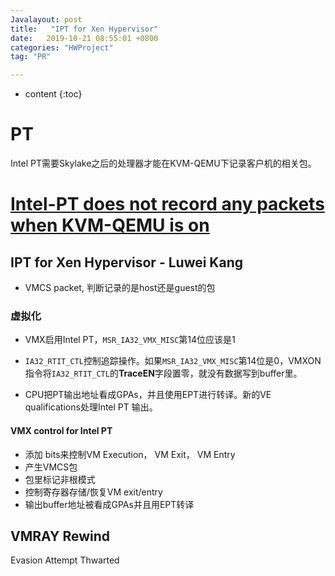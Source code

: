 ```yaml
---
Javalayout: post
title:   "IPT for Xen Hypervisor"
date:   2019-10-21 08:55:01 +0800
categories: "HWProject"
tag: "PR"

---
```


* content
{:toc}




# PT

Intel PT需要Skylake之后的处理器才能在KVM-QEMU下记录客户机的相关包。

# [Intel-PT does not record any packets when KVM-QEMU is on](https://stackoverflow.com/questions/44982315/intel-pt-does-not-record-any-packets-when-kvm-qemu-is-on)

## IPT for Xen Hypervisor - Luwei Kang

* VMCS packet, 判断记录的是host还是guest的包



### 虚拟化

* VMX启用Intel PT，`MSR_IA32_VMX_MISC`第14位应该是1
* `IA32_RTIT_CTL`控制追踪操作。如果`MSR_IA32_VMX_MISC`第14位是0，VMXON指令将`IA32_RTIT_CTL`的**TraceEN**字段置零，就没有数据写到buffer里。

* CPU把PT输出地址看成GPAs，并且使用EPT进行转译。新的VE qualifications处理Intel PT 输出。

#### VMX control for Intel PT

* 添加 bits来控制VM Execution， VM Exit， VM Entry
* 产生VMCS包
* 包里标记非根模式
* 控制寄存器存储/恢复VM exit/entry
* 输出buffer地址被看成GPAs并且用EPT转译



## VMRAY Rewind

Evasion Attempt Thwarted

